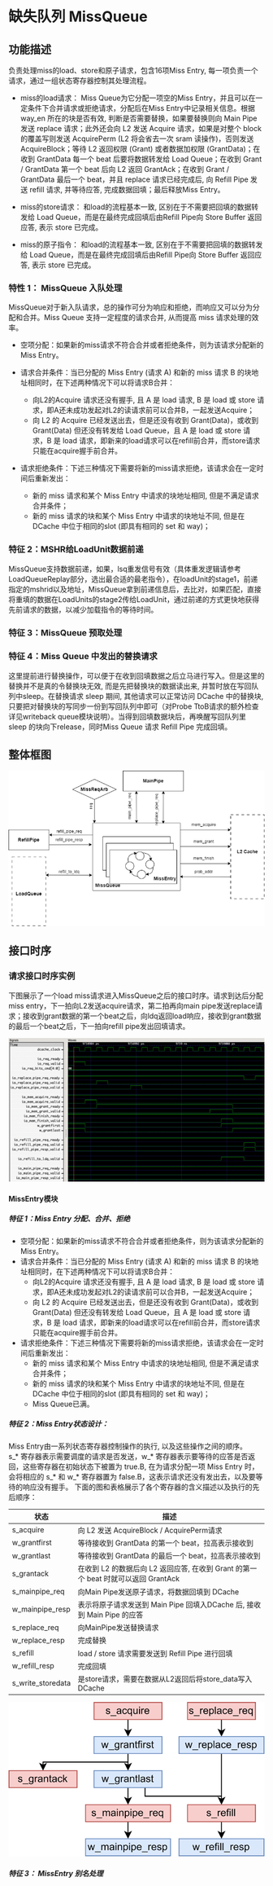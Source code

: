 # 缺失队列 MissQueue

## 功能描述
负责处理miss的load、store和原子请求，包含16项Miss Entry, 每一项负责一个请求，通过一组状态寄存器控制其处理流程。

* miss的load请求：
  Miss Queue为它分配一项空的Miss Entry，并且可以在一定条件下合并请求或拒绝请求，分配后在Miss Entry中记录相关信息。根据 way_en 所在的块是否有效, 判断是否需要替换，如果要替换则向 Main Pipe 发送 replace 请求；此外还会向 L2 发送 Acquire 请求，如果是对整个 block 的覆盖写则发送 AcquirePerm (L2 将会省去一次 sram 读操作)，否则发送 AcquireBlock；等待 L2 返回权限 (Grant) 或者数据加权限 (GrantData)；在收到 GrantData 每一个 beat 后要将数据转发给 Load Queue；在收到 Grant / GrantData 第一个 beat 后向 L2 返回 GrantAck；在收到 Grant / GrantData 最后一个 beat，并且 replace 请求已经完成后, 向 Refill Pipe 发送 refill 请求, 并等待应答, 完成数据回填；最后释放Miss Entry。

* miss的store请求：
  和load的流程基本一致, 区别在于不需要把回填的数据转发给 Load Queue，而是在最终完成回填后由Refill Pipe向 Store Buffer 返回应答, 表示 store 已完成。

* miss的原子指令：
    和load的流程基本一致, 区别在于不需要把回填的数据转发给 Load Queue，而是在最终完成回填后由Refill Pipe向 Store Buffer 返回应答, 表示 store 已完成。

### 特性 1： MissQueue 入队处理
MissQueue对于新入队请求，总的操作可分为响应和拒绝，而响应又可以分为分配和合并。Miss Queue 支持一定程度的请求合并, 从而提高 miss 请求处理的效率。

* 空项分配：如果新的miss请求不符合合并或者拒绝条件，则为该请求分配新的 Miss Entry。

* 请求合并条件：当已分配的 Miss Entry (请求 A) 和新的 miss 请求 B 的块地址相同时，在下述两种情况下可以将请求B合并：
  * 向L2的Acquire 请求还没有握手, 且 A 是 load 请求, B 是 load 或 store 请求，即A还未成功发起对L2的读请求前可以合并B，一起发送Acquire；
  * 向 L2 的 Acquire 已经发送出去，但是还没有收到 Grant(Data)，或收到 Grant(Data) 但还没有转发给 Load Queue，且 A 是 load 或 store 请求，B 是 load 请求，即新来的load请求可以在refill前合并，而store请求只能在acquire握手前合并。

* 请求拒绝条件：下述三种情况下需要将新的miss请求拒绝，该请求会在一定时间后重新发出：
  * 新的 miss 请求和某个 Miss Entry 中请求的块地址相同, 但是不满足请求合并条件；
  * 新的 miss 请求的块和某个 Miss Entry 中请求的块地址不同, 但是在 DCache 中位于相同的slot (即具有相同的 set 和 way)；



### 特征 2：MSHR给LoadUnit数据前递
MissQueue支持数据前递，如果，lsq重发信号有效（具体重发逻辑请参考LoadQueueReplay部分，选出最合适的最老指令），在loadUnit的stage1，前递指定的mshrid以及地址，MissQueue拿到前递信息后，去比对，如果匹配，直接将重填的数据在LoadUnits的stage2传给LoadUnit，通过前递的方式更快地获得先前请求的数据，以减少加载指令的等待时间。

### 特征 3：MissQueue 预取处理

### 特征 4：Miss Queue 中发出的替换请求
这里提前进行替换操作，可以便于在收到回填数据之后立马进行写入。但是这里的替换并不是真的令替换块无效, 而是先把替换块的数据读出来, 并暂时放在写回队列中sleep。在替换请求 sleep 期间, 其他请求可以正常访问 DCache 中的替换块, 只要把对替换块的写同步一份到写回队列中即可（对Probe TtoB请求的额外检查详见writeback queue模块说明）。当得到回填数据块后，再唤醒写回队列里 sleep 的块向下release，同时Miss Queue 请求 Refill Pipe 完成回填。

## 整体框图
![MissQueue流程图](./figure/DCache-MissQueue.png)

## 接口时序

### 请求接口时序实例
下图展示了一个load miss请求进入MissQueue之后的接口时序。请求到达后分配miss entry，下一拍向L2发送acquire请求，第二拍再向main pipe发送replace请求；接收到grant数据的第一个beat之后，向ldq返回load响应，接收到grant数据的最后一个beat之后，下一拍向refill pipe发出回填请求。

![MissQueue时序](./figure/DCache-MissQueue-Timing.png)

#### MissEntry模块
##### 特征 1：Miss Entry 分配、合并、拒绝
  * 空项分配：如果新的miss请求不符合合并或者拒绝条件，则为该请求分配新的 Miss Entry。
  * 请求合并条件：当已分配的 Miss Entry (请求 A) 和新的 miss 请求 B 的块地址相同时，在下述两种情况下可以将请求B合并：
    * 向L2的Acquire 请求还没有握手, 且 A 是 load 请求, B 是 load 或 store 请求，即A还未成功发起对L2的读请求前可以合并B，一起发送Acquire；
    * 向 L2 的 Acquire 已经发送出去，但是还没有收到 Grant(Data)，或收到 Grant(Data) 但还没有转发给 Load Queue，且 A 是 load 或 store 请求，B 是 load 请求，即新来的load请求可以在refill前合并，而store请求只能在acquire握手前合并。
  * 请求拒绝条件：下述三种情况下需要将新的miss请求拒绝，该请求会在一定时间后重新发出：
    * 新的 miss 请求和某个 Miss Entry 中请求的块地址相同, 但是不满足请求合并条件；
    * 新的 miss 请求的块和某个 Miss Entry 中请求的块地址不同, 但是在 DCache 中位于相同的slot (即具有相同的 set 和 way)；
    * Miss Queue已满。
##### 特征 2：Miss Entry状态设计：
  Miss Entry由一系列状态寄存器控制操作的执行, 以及这些操作之间的顺序。s_* 寄存器表示需要调度的请求是否发送，w_* 寄存器表示要等待的应答是否返回，这些寄存器在初始状态下被置为 true.B, 在为请求分配一项 Miss Entry 时，会将相应的 s_* 和 w_* 寄存器置为 false.B，这表示请求还没有发出去，以及要等待的响应没有握手。
  下面的图和表格展示了各个寄存器的含义描述以及执行的先后顺序：

| 状态                | 描述                                                        |
|-------------------|-----------------------------------------------------------|
| s_acquire         | 向 L2 发送 AcquireBlock / AcquirePerm请求                      |
| w_grantfirst      | 等待接收到 GrantData 的第一个 beat，拉高表示接收到                         |
| w_grantlast       | 等待接收到 GrantData 的最后一个 beat，拉高表示接收到                        |
| s_grantack        | 在收到 L2 的数据后向 L2 返回应答, 在收到 Grant 的第一个 beat 时就可以返回 GrantAck |
| s_mainpipe_req    | 向Main Pipe发送原子请求，将数据回填到 DCache                            |
| w_mainpipe_resp   | 表示将原子请求发送到 Main Pipe 回填入DCache 后, 接收到 Main Pipe 的应答       |
| s_replace_req     | 向MainPipe发送替换请求                                           |
| w_replace_resp    | 完成替换                                                      |
| s_refill          | load / store 请求需要发送到 Refill Pipe 进行回填                     |
| w_refill_resp     | 完成回填                                                      |
| s_write_storedata | 是store请求，需要在数据从L2返回后将store_data写入DCache                   |


![MissEntry流程图](./figure/DCache-MissEntry.png)

##### 特征 3： MissEntry 别名处理
